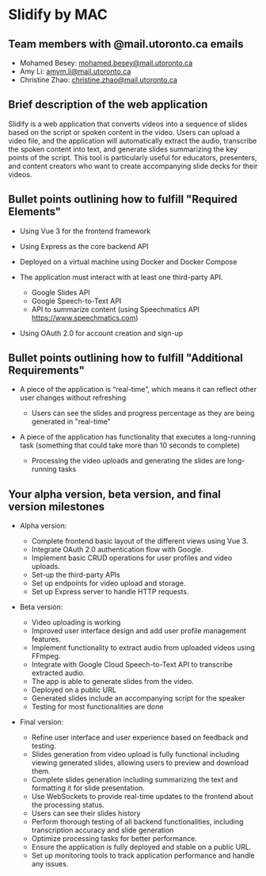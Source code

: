 # Slidify by MAC

## Team members with @mail.utoronto.ca emails

* Mohamed Besey: mohamed.besey@mail.utoronto.ca
* Amy Li: amym.li@mail.utoronto.ca
* Christine Zhao: christine.zhao@mail.utoronto.ca

## Brief description of the web application

Slidify is a web application that converts videos into a sequence of slides based on the script or spoken content in the video. Users can upload a video file, and the application will automatically extract the audio, transcribe the spoken content into text, and generate slides summarizing the key points of the script. This tool is particularly useful for educators, presenters, and content creators who want to create accompanying slide decks for their videos.

## Bullet points outlining how to fulfill "Required Elements"

* Using Vue 3 for the frontend framework

* Using Express as the core backend API

* Deployed on a virtual machine using Docker and Docker Compose

* The application must interact with at least one third-party API.
  * Google Slides API
  * Google Speech-to-Text API
  * API to summarize content (using Speechmatics API https://www.speechmatics.com)

* Using OAuth 2.0 for account creation and sign-up

## Bullet points outlining how to fulfill "Additional Requirements"

* A piece of the application is “real-time”, which means it can reflect other
user changes without refreshing
  * Users can see the slides and progress percentage as they are being generated in "real-time"

* A piece of the application has functionality that executes a long-running task
(something that could take more than 10 seconds to complete)
  * Processing the video uploads and generating the slides are 
    long-running tasks

## Your alpha version, beta version, and final version milestones

* Alpha version:
  * Complete frontend basic layout of the different views using Vue 3.
  * Integrate OAuth 2.0 authentication flow with Google.
  * Implement basic CRUD operations for user profiles and video uploads.
  * Set-up the third-party APIs
  * Set up endpoints for video upload and storage.
  * Set up Express server to handle HTTP requests.

* Beta version:
  * Video uploading is working
  * Improved user interface design and add user profile management features.
  * Implement functionality to extract audio from uploaded videos using FFmpeg.
  * Integrate with Google Cloud Speech-to-Text API to transcribe extracted audio.
  * The app is able to generate slides from the video.
  * Deployed on a public URL
  * Generated slides include an accompanying script for the speaker
  * Testing for most functionalities are done

* Final version:
  * Refine user interface and user experience based on feedback and testing.
  * Slides generation from video upload is fully functional including viewing generated slides, allowing users to preview and download them.
  * Complete slides generation including summarizing the text and formatting it for slide presentation.
  * Use WebSockets to provide real-time updates to the frontend about the processing status.
  * Users can see their slides history
  * Perform thorough testing of all backend functionalities, including transcription accuracy and slide generation
  *  Optimize processing tasks for better performance.
  *  Ensure the application is fully deployed and stable on a public URL.
  *  Set up monitoring tools to track application performance and handle any issues.
